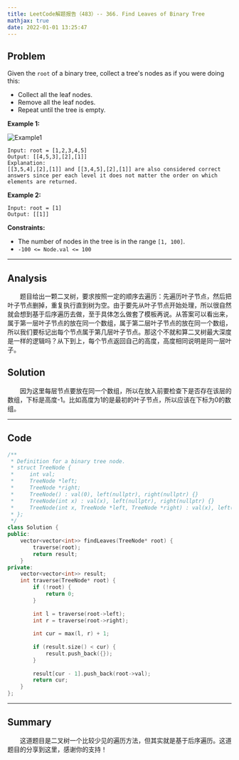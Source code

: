 ```yaml
---
title: LeetCode解题报告（483）-- 366. Find Leaves of Binary Tree
mathjax: true
date: 2022-01-01 13:25:47
---
```


## Problem

Given the `root` of a binary tree, collect a tree's nodes as if you were doing this:

- Collect all the leaf nodes.
- Remove all the leaf nodes.
- Repeat until the tree is empty.

<!-- more -->

**Example 1:**

![Example1](https://assets.leetcode.com/uploads/2021/03/16/remleaves-tree.jpg)

```
Input: root = [1,2,3,4,5]
Output: [[4,5,3],[2],[1]]
Explanation:
[[3,5,4],[2],[1]] and [[3,4,5],[2],[1]] are also considered correct answers since per each level it does not matter the order on which elements are returned.
```

**Example 2:**

```
Input: root = [1]
Output: [[1]]
```



**Constraints:**

- The number of nodes in the tree is in the range `[1, 100]`.
- `-100 <= Node.val <= 100`

---

## Analysis

&emsp;&emsp;题目给出一颗二叉树，要求按照一定的顺序去遍历：先遍历叶子节点，然后把叶子节点删掉，重复执行直到树为空。由于要先从叶子节点开始处理，所以很自然就会想到基于后序遍历去做，至于具体怎么做套了模板再说。从答案可以看出来，属于第一层叶子节点的放在同一个数组，属于第二层叶子节点的放在同一个数组，所以我们要标记出每个节点属于第几层叶子节点。那这个不就和算二叉树最大深度是一样的逻辑吗？从下到上，每个节点返回自己的高度，高度相同说明是同一层叶子。

## Solution

&emsp;&emsp;因为这里每层节点要放在同一个数组，所以在放入前要检查下是否存在该层的数组，下标是高度-1。比如高度为1的是最初的叶子节点，所以应该在下标为0的数组。

------

## Code

```c++
/**
 * Definition for a binary tree node.
 * struct TreeNode {
 *     int val;
 *     TreeNode *left;
 *     TreeNode *right;
 *     TreeNode() : val(0), left(nullptr), right(nullptr) {}
 *     TreeNode(int x) : val(x), left(nullptr), right(nullptr) {}
 *     TreeNode(int x, TreeNode *left, TreeNode *right) : val(x), left(left), right(right) {}
 * };
 */
class Solution {
public:
    vector<vector<int>> findLeaves(TreeNode* root) {
        traverse(root);
        return result;
    }
private:
    vector<vector<int>> result;
    int traverse(TreeNode* root) {
        if (!root) {
            return 0;
        }
        
        int l = traverse(root->left);
        int r = traverse(root->right);
        
        int cur = max(l, r) + 1;
        
        if (result.size() < cur) {
            result.push_back({});
        }
        
        result[cur - 1].push_back(root->val);
        return cur;
    }
};
```

------

## Summary

&emsp;&emsp;这道题目是二叉树一个比较少见的遍历方法，但其实就是基于后序遍历。这道题目的分享到这里，感谢你的支持！

